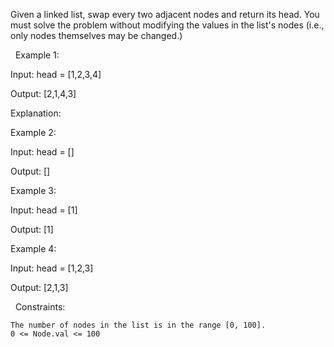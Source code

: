 Given a linked list, swap every two adjacent nodes and return its head. You must solve the problem without modifying the values in the list's nodes (i.e., only nodes themselves may be changed.)

 
Example 1:


Input: head = [1,2,3,4]

Output: [2,1,4,3]

Explanation:




Example 2:


Input: head = []

Output: []


Example 3:


Input: head = [1]

Output: [1]


Example 4:


Input: head = [1,2,3]

Output: [2,1,3]


 
Constraints:


	The number of nodes in the list is in the range [0, 100].
	0 <= Node.val <= 100

